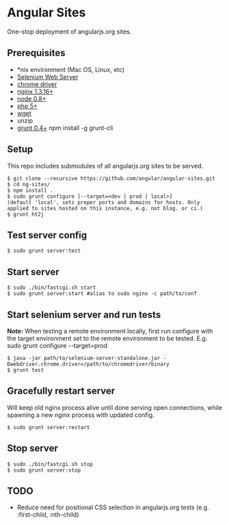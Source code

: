 # Angular Sites
One-stop deployment of angularjs.org sites.

## Prerequisites

 * *nix environment (Mac OS, Linux, etc)
 * [Selenium Web Server](https://code.google.com/p/selenium/downloads/list)
 * [chrome driver](https://code.google.com/p/chromedriver/downloads/list)
 * [nginx 1.3.16+](http://nginx.org)
 * [node 0.8+](http://nodejs.org)
 * [php 5+](http://php.net/)
 * [wget](http://www.gnu.org/software/wget/)
 * unzip
 * [grunt 0.4+](http://gruntjs.com) npm install -g grunt-cli

## Setup

This repo includes submodules of all angularjs.org sites to be served.

    $ git clone --recursive https://github.com/angular/angular-sites.git
    $ cd ng-sites/
    $ npm install .
    $ sudo grunt configure [--target=<dev | prod | local>]
    (default 'local', sets proper ports and domains for hosts. Only applied to sites hosted on this instance, e.g. not blog. or ci.)
    $ grunt ht2j

## Test server config

    $ sudo grunt server:test

## Start server
    
    $ sudo ./bin/fastcgi.sh start
    $ sudo grunt server:start #alias to sudo nginx -c path/to/conf
    
## Start selenium server and run tests

__Note:__ When testing a remote environment locally, first run configure with the target environment set to the remote environment to be tested. E.g. sudo grunt configure --target=prod

    $ java -jar path/to/selenium-server-standalone.jar -Dwebdriver.chrome.driver=/path/to/chromedriver/binary
    $ grunt test


## Gracefully restart server

Will keep old nginx process alive until done serving open connections, while spawning a new nginx process with updated config.

    $ sudo grunt server:restart

## Stop server

    $ sudo ./bin/fastcgi.sh stop
    $ sudo grunt server:stop

## TODO

  * Reduce need for positional CSS selection in angularjs.org tests (e.g. :first-child, :nth-child)
